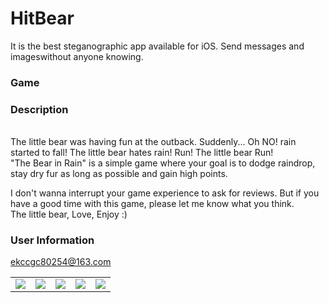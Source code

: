 # HitBear
It is the best steganographic app available for iOS. Send messages and imageswithout anyone knowing.


### Game

<table align="center" border="0">

<tr>
<td> <img src="https://github.com/StayMoving/HitBear/blob/master/HitBear/01.png"> </td>
<td> <img src="https://github.com/StayMoving/HitBear/blob/master/HitBear/02.png"> </td>
<td> <img src="https://github.com/StayMoving/HitBear/blob/master/HitBear/03.png"> </td>
<td> <img src="https://github.com/StayMoving/HitBear/blob/master/HitBear/04.png"> </td>
<td> <img src="https://github.com/StayMoving/HitBear/blob/master/HitBear/05.png"> </td>
</tr>

<tr>

</tr>


### Description

<br>
The little bear was having fun at the outback. Suddenly... Oh NO! rain started to fall! The little bear hates rain! Run! The little bear Run!
<br>
"The Bear in Rain" is a simple game where your goal is to dodge raindrop, stay dry fur as long as possible and gain high points.
<br>

I don't wanna interrupt your game experience to ask for reviews. But if you have a good time with this game, please let me know what you think.
<br>
The little bear, Love, Enjoy :)
<br>


### User Information
ekccgc80254@163.com
